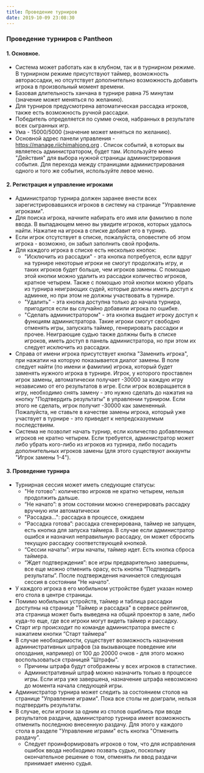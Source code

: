 ```yaml
---
title: Проведение турниров
date: 2019-10-09 23:08:30
---
```


### Проведение турниров с Pantheon

#### 1. Основное.
- Система может работать как в клубном, так и в турнирном режиме. В турнирном режиме присутствуют таймер, возможность авторассадки, но отсутствует дополнительно возможность добавить игрока в произвольный момент времени.
- Базовая длительность ханчана в турнире равна 75 минутам (значение может меняться по желанию). 
- Для турниров предусмотрена автоматическая рассадка игроков, также есть возможность ручной рассадки.
- Победитель определяется по сумме очков, набранных в результате всех сыгранных игр.
- Ума - 15000/5000 (значение может меняться по желанию).
- Основной адрес панели управления - https://manage.riichimahjong.org . Список событий, в которых вы являетесь администратором, будет там. Используйте меню "Действия" для выбора нужной страницы администрирования события. Для перехода между страницами администрирования одного и того же события, используйте левое меню.

#### 2. Регистрация и управление игроками
- Администратор турнира должен заранее внести всех зарегистрировавшихся игроков в систему на странице "Управление игроками".
- Для поиска игрока, начните набирать его имя или фамилию в поле ввода. В выпадающем меню вы увидите игроков, которых удалось найти. Нажатие на игрока в списке добавит его в турнир.
- Если игрок отсутствует в списке, пожалуйста, оповестите об этом игрока - возможно, он забыл заполнить свой профиль.
- Для каждого игрока в списке есть несколько кнопок:
  - "Исключить из рассадки" - эта кнопка потребуется, если вдруг на турнире некоторые игроки не смогут продолжать игру, и таких игроков будет больше, чем игроков замены. С помощью этой кнопки можно удалить из рассадки количество игроков, кратное четырем. Также с помощью этой кнопки можно убрать из турнира неиграющих судей, которые должны иметь доступ к админке, но при этом не должны участвовать в турнире.
  - "Удалить" - эта кнопка доступна только до начала турнира, пригодится если вы случайно добавили игрока по ошибке.
  - "Сделать администратором" - эта кнопка выдает игроку доступ к функциям администратора. Такие игроки смогут свободно отменять игры, запускать таймер, генерировать рассадки и прочее. Неиграющие судью также должны быть в списке игроков, иметь доступ в панель администратора, но при этом их следует исключить из рассадки.
- Справа от имени игрока присутствует кнопка "Заменить игрока", при нажатии на которую показывается диалог замены. В поле следует найти (по имени и фамилии) игрока, который будет заменять нужного игрока в турнире. Игрок, у которого проставлен игрок замены, автоматически получает -30000 за каждую игру независимо от его результатов в игре. Если игрок возвращается в игру, необходимо снять замену - это нужно сделать до нажатия на кнопку "Подтвердить результаты" в управлении турниром. Если этого не сделать, игрок получит -30000 как замененный. Пожалуйста, не ставьте в качестве замены игрока, который уже участвует в турнире - это приведет к непредсказуемым последствиям.
- Система не позволит начать турнир, если количество добавленных игроков не кратно четырем. Если требуется, администратор может либо убрать кого-либо из игроков из турнира, либо посадить дополнительных игроков замены (для этого существуют аккаунты "Игрок замены 1-4").

#### 3. Проведение турнира
- Турнирная сессия может иметь следующие статусы:
    - "Не готово": количество игроков не кратно четырем, нельзя продолжить дальше.
    - “Не начато”: в этом состоянии можно сгенерировать рассадку вручную или автоматически
    - "Рассадка...": рассадка в процессе, ожидаем
    - “Рассадка готова”: рассадка сгенерирована, таймер не запущен, есть кнопка для запуска таймера. В случае если администратор ошибся и назначил неправильную рассадку, он может сбросить текущую рассадку соответствующей кнопкой.
    - “Сессии начаты”: игры начаты, таймер идет. Есть кнопка сброса таймера.
    - “Ждет подтверждения”: все игры предварительно завершены, все еще можно отменить орасу, есть кнопка “Подтвердить результаты”. После подтверждения начинается следующая сессия в состоянии "Не начато".
- У каждого игрока в его мобильном устройстве будет указан номер его стола в центре страницы.
- Помимо мобильных устройств, таймер и таблица рассадки доступны на странице "Таймер и рассадка" в сервисе рейтингов, эта страница может быть выведена на общий проектор в зале, либо куда-то еще, где все игроки могут видеть таймер и рассадку.
- Старт игр происходит по команде администратора вместе с нажатием кнопки “Старт таймера”
- В случае необходимости, существует возможность назначения административных штрафов (за вызывающее поведение или опоздания, например) от 100 до 20000 очков - для этого можно воспользоваться страницей "Штрафы". 
    - Причины штрафа будут отображены у всех игроков в статистике. 
    - Административный штраф можно назначить только в процессе игры. Если игра уже завершена, назначение штрафа невозможно до момента начала следующей игры.
- Администратор турнира может следить за состоянием столов на странице "Управление играми". Пока все столы не доиграли, нельзя подтвердить результаты.
- В случае, если игроки за одним из столов ошиблись при вводе результатов раздачи, администратор турнира имеет возможность отменить последнюю внесенную раздачу. Для этого у каждого стола в разделе "Управление играми" есть кнопка "Отменить раздачу".
    - Следует проинформировать игроков о том, что для исправления ошибок ввода необходимо позвать судью, поскольку окончательное решение о том, отменять ли ввод раздачи принимает именно судья.
